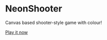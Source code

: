 # NeonShooter
Canvas based shooter-style game with colour!

[Play it now](https://motionlessness.github.io/)
